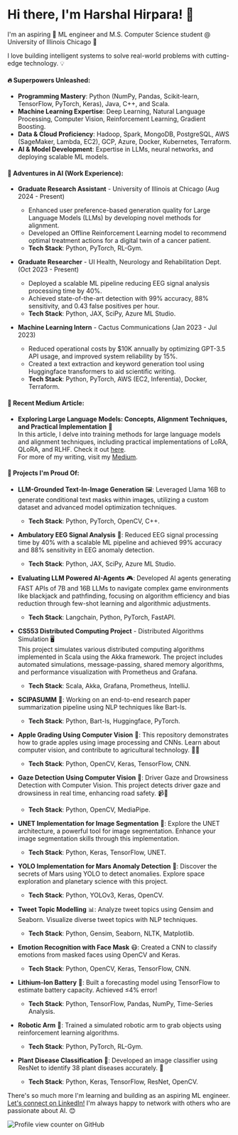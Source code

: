 Hi there, I'm Harshal Hirpara! 👋  
===============================  
I'm an aspiring 🚀 ML engineer and M.S. Computer Science student @ University of Illinois Chicago 🌆

I love building intelligent systems to solve real-world problems with cutting-edge technology. 💡

#### 🔥 Superpowers Unleashed:
* **Programming Mastery**: Python (NumPy, Pandas, Scikit-learn, TensorFlow, PyTorch, Keras), Java, C++, and Scala.
* **Machine Learning Expertise**: Deep Learning, Natural Language Processing, Computer Vision, Reinforcement Learning, Gradient Boosting.
* **Data & Cloud Proficiency**: Hadoop, Spark, MongoDB, PostgreSQL, AWS (SageMaker, Lambda, EC2), GCP, Azure, Docker, Kubernetes, Terraform.
* **AI & Model Development**: Expertise in LLMs, neural networks, and deploying scalable ML models.

#### 🚀 Adventures in AI (Work Experience):
* **Graduate Research Assistant** - University of Illinois at Chicago (Aug 2024 - Present)  
  * Enhanced user preference-based generation quality for Large Language Models (LLMs) by developing novel methods for alignment.
  * Developed an Offline Reinforcement Learning model to recommend optimal treatment actions for a digital twin of a cancer patient.
  * **Tech Stack**: Python, PyTorch, RL-Gym.

* **Graduate Researcher** - UI Health, Neurology and Rehabilitation Dept. (Oct 2023 - Present)  
  * Deployed a scalable ML pipeline reducing EEG signal analysis processing time by 40%.
  * Achieved state-of-the-art detection with 99% accuracy, 88% sensitivity, and 0.43 false positives per hour.
  * **Tech Stack**: Python, JAX, SciPy, Azure ML Studio.

* **Machine Learning Intern** - Cactus Communications (Jan 2023 - Jul 2023)  
  * Reduced operational costs by $10K annually by optimizing GPT-3.5 API usage, and improved system reliability by 15%.
  * Created a text extraction and keyword generation tool using Huggingface transformers to aid scientific writing.
  * **Tech Stack**: Python, PyTorch, AWS (EC2, Inferentia), Docker, Terraform.

#### 📝 Recent Medium Article:
* **Exploring Large Language Models: Concepts, Alignment Techniques, and Practical Implementation** 📝  
  In this article, I delve into training methods for large language models and alignment techniques, including practical implementations of LoRA, QLoRA, and RLHF. Check it out [here](https://medium.com/@hhirp/exploring-large-language-models-concepts-alignment-techniques-and-practical-implementation-8279aaa2f91f).  
  For more of my writing, visit my [Medium](https://medium.com/@hhirp).

#### 🎯 Projects I'm Proud Of:
* **LLM-Grounded Text-In-Image Generation** 🖼️: Leveraged Llama 16B to generate conditional text masks within images, utilizing a custom dataset and advanced model optimization techniques.
  * **Tech Stack**: Python, PyTorch, OpenCV, C++.

* **Ambulatory EEG Signal Analysis** 🧠: Reduced EEG signal processing time by 40% with a scalable ML pipeline and achieved 99% accuracy and 88% sensitivity in EEG anomaly detection.
  * **Tech Stack**: Python, JAX, SciPy, Azure ML Studio.
 
* **Evaluating LLM Powered AI-Agents** 🎮: Developed AI agents generating FAST APIs of 7B and 16B LLMs to navigate complex game environments like blackjack and pathfinding, focusing on algorithm efficiency and bias reduction through few-shot learning and algorithmic adjustments.

  * **Tech Stack**: Langchain, Python, PyTorch, FastAPI.

* **CS553 Distributed Computing Project** - Distributed Algorithms Simulation 🖥️  
  This project simulates various distributed computing algorithms implemented in Scala using the Akka framework. The project includes automated simulations, message-passing, shared memory algorithms, and performance visualization with Prometheus and Grafana.  
  * **Tech Stack**: Scala, Akka, Grafana, Prometheus, IntelliJ.

* **SCIPASUMM** 📜: Working on an end-to-end research paper summarization pipeline using NLP techniques like Bart-ls.
  * **Tech Stack**: Python, Bart-ls, Huggingface, PyTorch.

* **Apple Grading Using Computer Vision** 🍏: This repository demonstrates how to grade apples using image processing and CNNs. Learn about computer vision, and contribute to agricultural technology. 🌱🤖  
  * **Tech Stack**: Python, OpenCV, Keras, TensorFlow, CNN.

* **Gaze Detection Using Computer Vision** 👀: Driver Gaze and Drowsiness Detection with Computer Vision. This project detects driver gaze and drowsiness in real time, enhancing road safety. 📹🤯  
  * **Tech Stack**: Python, OpenCV, MediaPipe.

* **UNET Implementation for Image Segmentation** 🌟: Explore the UNET architecture, a powerful tool for image segmentation. Enhance your image segmentation skills through this implementation.  
  * **Tech Stack**: Python, Keras, TensorFlow, UNET.

* **YOLO Implementation for Mars Anomaly Detection** 🚀: Discover the secrets of Mars using YOLO to detect anomalies. Explore space exploration and planetary science with this project.  
  * **Tech Stack**: Python, YOLOv3, Keras, OpenCV.

* **Tweet Topic Modelling** 📊: Analyze tweet topics using Gensim and Seaborn. Visualize diverse tweet topics with NLP techniques.  
  * **Tech Stack**: Python, Gensim, Seaborn, NLTK, Matplotlib.

* **Emotion Recognition with Face Mask** 😷: Created a CNN to classify emotions from masked faces using OpenCV and Keras.
  * **Tech Stack**: Python, OpenCV, Keras, TensorFlow, CNN.

* **Lithium-Ion Battery** 🔋: Built a forecasting model using TensorFlow to estimate battery capacity. Achieved ≤4% error!
  * **Tech Stack**: Python, TensorFlow, Pandas, NumPy, Time-Series Analysis.

* **Robotic Arm** 🤖: Trained a simulated robotic arm to grab objects using reinforcement learning algorithms.
  * **Tech Stack**: Python, PyTorch, RL-Gym.

* **Plant Disease Classification** 🌱: Developed an image classifier using ResNet to identify 38 plant diseases accurately. 🌳
  * **Tech Stack**: Python, Keras, TensorFlow, ResNet, OpenCV.

There's so much more I'm learning and building as an aspiring ML engineer. [Let's connect on LinkedIn!](https://www.linkedin.com/in/harshaljhirpara) I'm always happy to network with others who are passionate about AI. 😊

![Profile view counter on GitHub](https://komarev.com/ghpvc/?username=hjhirp)

